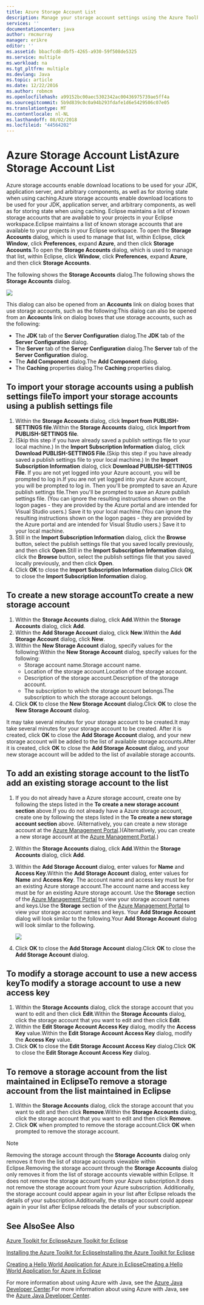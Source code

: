```yaml
---
title: Azure Storage Account List
description: Manage your storage account settings using the Azure Toolkit for Eclipse
services: ''
documentationcenter: java
author: rmcmurray
manager: erikre
editor: ''
ms.assetid: bbacfcd8-dbf5-4265-a930-59f508de5325
ms.service: multiple
ms.workload: na
ms.tgt_pltfrm: multiple
ms.devlang: Java
ms.topic: article
ms.date: 12/22/2016
ms.author: robmcm
ms.openlocfilehash: a99152bc00aec5302342ac00436975739ae5ff4a
ms.sourcegitcommit: 5b9d839c0c0a94b293fdafe1d6e5429506c07e05
ms.translationtype: MT
ms.contentlocale: nl-NL
ms.lasthandoff: 08/02/2018
ms.locfileid: "44564202"
---
```

# <a name="azure-storage-account-list"></a><span data-ttu-id="05bd1-103">Azure Storage Account List</span><span class="sxs-lookup"><span data-stu-id="05bd1-103">Azure Storage Account List</span></span>
<span data-ttu-id="05bd1-104">Azure storage accounts enable download locations to be used for your JDK, application server, and arbitrary components, as well as for storing state when using caching.</span><span class="sxs-lookup"><span data-stu-id="05bd1-104">Azure storage accounts enable download locations to be used for your JDK, application server, and arbitrary components, as well as for storing state when using caching.</span></span> <span data-ttu-id="05bd1-105">Eclipse maintains a list of known storage accounts that are available to your projects in your Eclipse workspace.</span><span class="sxs-lookup"><span data-stu-id="05bd1-105">Eclipse maintains a list of known storage accounts that are available to your projects in your Eclipse workspace.</span></span> <span data-ttu-id="05bd1-106">To open the **Storage Accounts** dialog, which is used to manage that list, within Eclipse, click **Window**, click **Preferences**, expand **Azure**, and then click **Storage Accounts**.</span><span class="sxs-lookup"><span data-stu-id="05bd1-106">To open the **Storage Accounts** dialog, which is used to manage that list, within Eclipse, click **Window**, click **Preferences**, expand **Azure**, and then click **Storage Accounts**.</span></span>

<span data-ttu-id="05bd1-107">The following shows the **Storage Accounts** dialog.</span><span class="sxs-lookup"><span data-stu-id="05bd1-107">The following shows the **Storage Accounts** dialog.</span></span>

![][ic719496]

<span data-ttu-id="05bd1-108">This dialog can also be opened from an **Accounts** link on dialog boxes that use storage accounts, such as the following:</span><span class="sxs-lookup"><span data-stu-id="05bd1-108">This dialog can also be opened from an **Accounts** link on dialog boxes that use storage accounts, such as the following:</span></span>

* <span data-ttu-id="05bd1-109">The **JDK** tab of the **Server Configuration** dialog.</span><span class="sxs-lookup"><span data-stu-id="05bd1-109">The **JDK** tab of the **Server Configuration** dialog.</span></span>
* <span data-ttu-id="05bd1-110">The **Server** tab of the **Server Configuration** dialog.</span><span class="sxs-lookup"><span data-stu-id="05bd1-110">The **Server** tab of the **Server Configuration** dialog.</span></span>
* <span data-ttu-id="05bd1-111">The **Add Component** dialog.</span><span class="sxs-lookup"><span data-stu-id="05bd1-111">The **Add Component** dialog.</span></span>
* <span data-ttu-id="05bd1-112">The **Caching** properties dialog.</span><span class="sxs-lookup"><span data-stu-id="05bd1-112">The **Caching** properties dialog.</span></span>

## <a name="to-import-your-storage-accounts-using-a-publish-settings-file"></a><span data-ttu-id="05bd1-113">To import your storage accounts using a publish settings file</span><span class="sxs-lookup"><span data-stu-id="05bd1-113">To import your storage accounts using a publish settings file</span></span>
1. <span data-ttu-id="05bd1-114">Within the **Storage Accounts** dialog, click **Import from PUBLISH-SETTINGS file**.</span><span class="sxs-lookup"><span data-stu-id="05bd1-114">Within the **Storage Accounts** dialog, click **Import from PUBLISH-SETTINGS file**.</span></span>
2. <span data-ttu-id="05bd1-115">(Skip this step if you have already saved a publish settings file to your local machine.) In the **Import Subscription Information** dialog, click **Download PUBLISH-SETTINGS File**.</span><span class="sxs-lookup"><span data-stu-id="05bd1-115">(Skip this step if you have already saved a publish settings file to your local machine.) In the **Import Subscription Information** dialog, click **Download PUBLISH-SETTINGS File**.</span></span> <span data-ttu-id="05bd1-116">If you are not yet logged into your Azure account, you will be prompted to log in.</span><span class="sxs-lookup"><span data-stu-id="05bd1-116">If you are not yet logged into your Azure account, you will be prompted to log in.</span></span> <span data-ttu-id="05bd1-117">Then you'll be prompted to save an Azure publish settings file.</span><span class="sxs-lookup"><span data-stu-id="05bd1-117">Then you'll be prompted to save an Azure publish settings file.</span></span> <span data-ttu-id="05bd1-118">(You can ignore the resulting instructions shown on the logon pages - they are provided by the Azure portal and are intended for Visual Studio users.) Save it to your local machine.</span><span class="sxs-lookup"><span data-stu-id="05bd1-118">(You can ignore the resulting instructions shown on the logon pages - they are provided by the Azure portal and are intended for Visual Studio users.) Save it to your local machine.</span></span>
3. <span data-ttu-id="05bd1-119">Still in the **Import Subscription Information** dialog, click the **Browse** button, select the publish settings file that you saved locally previously, and then click **Open**.</span><span class="sxs-lookup"><span data-stu-id="05bd1-119">Still in the **Import Subscription Information** dialog, click the **Browse** button, select the publish settings file that you saved locally previously, and then click **Open**.</span></span>
4. <span data-ttu-id="05bd1-120">Click **OK** to close the **Import Subscription Information** dialog.</span><span class="sxs-lookup"><span data-stu-id="05bd1-120">Click **OK** to close the **Import Subscription Information** dialog.</span></span>

## <a name="to-create-a-new-storage-account"></a><span data-ttu-id="05bd1-121">To create a new storage account</span><span class="sxs-lookup"><span data-stu-id="05bd1-121">To create a new storage account</span></span>
1. <span data-ttu-id="05bd1-122">Within the **Storage Accounts** dialog, click **Add**.</span><span class="sxs-lookup"><span data-stu-id="05bd1-122">Within the **Storage Accounts** dialog, click **Add**.</span></span>
2. <span data-ttu-id="05bd1-123">Within the **Add Storage Account** dialog, click **New**.</span><span class="sxs-lookup"><span data-stu-id="05bd1-123">Within the **Add Storage Account** dialog, click **New**.</span></span>
3. <span data-ttu-id="05bd1-124">Within the **New Storage Account** dialog, specify values for the following:</span><span class="sxs-lookup"><span data-stu-id="05bd1-124">Within the **New Storage Account** dialog, specify values for the following:</span></span>
   * <span data-ttu-id="05bd1-125">Storage account name.</span><span class="sxs-lookup"><span data-stu-id="05bd1-125">Storage account name.</span></span>
   * <span data-ttu-id="05bd1-126">Location of the storage account.</span><span class="sxs-lookup"><span data-stu-id="05bd1-126">Location of the storage account.</span></span>
   * <span data-ttu-id="05bd1-127">Description of the storage account.</span><span class="sxs-lookup"><span data-stu-id="05bd1-127">Description of the storage account.</span></span>
   * <span data-ttu-id="05bd1-128">The subscription to which the storage account belongs.</span><span class="sxs-lookup"><span data-stu-id="05bd1-128">The subscription to which the storage account belongs.</span></span>
4. <span data-ttu-id="05bd1-129">Click **OK** to close the **New Storage Account** dialog.</span><span class="sxs-lookup"><span data-stu-id="05bd1-129">Click **OK** to close the **New Storage Account** dialog.</span></span>

<span data-ttu-id="05bd1-130">It may take several minutes for your storage account to be created.</span><span class="sxs-lookup"><span data-stu-id="05bd1-130">It may take several minutes for your storage account to be created.</span></span> <span data-ttu-id="05bd1-131">After it is created, click **OK** to close the **Add Storage Account** dialog, and your new storage account will be added to the list of available storage accounts.</span><span class="sxs-lookup"><span data-stu-id="05bd1-131">After it is created, click **OK** to close the **Add Storage Account** dialog, and your new storage account will be added to the list of available storage accounts.</span></span>

## <a name="to-add-an-existing-storage-account-to-the-list"></a><span data-ttu-id="05bd1-132">To add an existing storage account to the list</span><span class="sxs-lookup"><span data-stu-id="05bd1-132">To add an existing storage account to the list</span></span>
1. <span data-ttu-id="05bd1-133">If you do not already have a Azure storage account, create one by following the steps listed in the **To create a new storage account section** above.</span><span class="sxs-lookup"><span data-stu-id="05bd1-133">If you do not already have a Azure storage account, create one by following the steps listed in the **To create a new storage account section** above.</span></span> <span data-ttu-id="05bd1-134">(Alternatively, you can create a new storage account at the [Azure Management Portal][Azure Management Portal].)</span><span class="sxs-lookup"><span data-stu-id="05bd1-134">(Alternatively, you can create a new storage account at the [Azure Management Portal][Azure Management Portal].)</span></span>
2. <span data-ttu-id="05bd1-135">Within the **Storage Accounts** dialog, click **Add**.</span><span class="sxs-lookup"><span data-stu-id="05bd1-135">Within the **Storage Accounts** dialog, click **Add**.</span></span>
3. <span data-ttu-id="05bd1-136">Within the **Add Storage Account** dialog, enter values for **Name** and **Access Key**.</span><span class="sxs-lookup"><span data-stu-id="05bd1-136">Within the **Add Storage Account** dialog, enter values for **Name** and **Access Key**.</span></span> <span data-ttu-id="05bd1-137">The account name and access key must be for an existing Azure storage account.</span><span class="sxs-lookup"><span data-stu-id="05bd1-137">The account name and access key must be for an existing Azure storage account.</span></span> <span data-ttu-id="05bd1-138">Use the **Storage** section of the [Azure Management Portal][Azure Management Portal] to view your storage account names and keys.</span><span class="sxs-lookup"><span data-stu-id="05bd1-138">Use the **Storage** section of the [Azure Management Portal][Azure Management Portal] to view your storage account names and keys.</span></span> <span data-ttu-id="05bd1-139">Your **Add Storage Account** dialog will look similar to the following.</span><span class="sxs-lookup"><span data-stu-id="05bd1-139">Your **Add Storage Account** dialog will look similar to the following.</span></span>
   
    ![][ic719497]
4. <span data-ttu-id="05bd1-140">Click **OK** to close the **Add Storage Account** dialog.</span><span class="sxs-lookup"><span data-stu-id="05bd1-140">Click **OK** to close the **Add Storage Account** dialog.</span></span>

## <a name="to-modify-a-storage-account-to-use-a-new-access-key"></a><span data-ttu-id="05bd1-141">To modify a storage account to use a new access key</span><span class="sxs-lookup"><span data-stu-id="05bd1-141">To modify a storage account to use a new access key</span></span>
1. <span data-ttu-id="05bd1-142">Within the **Storage Accounts** dialog, click the storage account that you want to edit and then click **Edit**.</span><span class="sxs-lookup"><span data-stu-id="05bd1-142">Within the **Storage Accounts** dialog, click the storage account that you want to edit and then click **Edit**.</span></span>
2. <span data-ttu-id="05bd1-143">Within the **Edit Storage Account Access Key** dialog, modify the **Access Key** value.</span><span class="sxs-lookup"><span data-stu-id="05bd1-143">Within the **Edit Storage Account Access Key** dialog, modify the **Access Key** value.</span></span>
3. <span data-ttu-id="05bd1-144">Click **OK** to close the **Edit Storage Account Access Key** dialog.</span><span class="sxs-lookup"><span data-stu-id="05bd1-144">Click **OK** to close the **Edit Storage Account Access Key** dialog.</span></span>

## <a name="to-remove-a-storage-account-from-the-list-maintained-in-eclipse"></a><span data-ttu-id="05bd1-145">To remove a storage account from the list maintained in Eclipse</span><span class="sxs-lookup"><span data-stu-id="05bd1-145">To remove a storage account from the list maintained in Eclipse</span></span>
1. <span data-ttu-id="05bd1-146">Within the **Storage Accounts** dialog, click the storage account that you want to edit and then click **Remove**.</span><span class="sxs-lookup"><span data-stu-id="05bd1-146">Within the **Storage Accounts** dialog, click the storage account that you want to edit and then click **Remove**.</span></span>
2. <span data-ttu-id="05bd1-147">Click **OK** when prompted to remove the storage account.</span><span class="sxs-lookup"><span data-stu-id="05bd1-147">Click **OK** when prompted to remove the storage account.</span></span>

> [!NOTE]
> <span data-ttu-id="05bd1-148">Removing the storage account through the **Storage Accounts** dialog only removes it from the list of storage accounts viewable within Eclipse.</span><span class="sxs-lookup"><span data-stu-id="05bd1-148">Removing the storage account through the **Storage Accounts** dialog only removes it from the list of storage accounts viewable within Eclipse.</span></span> <span data-ttu-id="05bd1-149">It does not remove the storage account from your Azure subscription.</span><span class="sxs-lookup"><span data-stu-id="05bd1-149">It does not remove the storage account from your Azure subscription.</span></span> <span data-ttu-id="05bd1-150">Additionally, the storage account could appear again in your list after Eclipse reloads the details of your subscription.</span><span class="sxs-lookup"><span data-stu-id="05bd1-150">Additionally, the storage account could appear again in your list after Eclipse reloads the details of your subscription.</span></span>
> 
> 

## <a name="see-also"></a><span data-ttu-id="05bd1-151">See Also</span><span class="sxs-lookup"><span data-stu-id="05bd1-151">See Also</span></span>
<span data-ttu-id="05bd1-152">[Azure Toolkit for Eclipse][Azure Toolkit for Eclipse]</span><span class="sxs-lookup"><span data-stu-id="05bd1-152">[Azure Toolkit for Eclipse][Azure Toolkit for Eclipse]</span></span>

<span data-ttu-id="05bd1-153">[Installing the Azure Toolkit for Eclipse][Installing the Azure Toolkit for Eclipse]</span><span class="sxs-lookup"><span data-stu-id="05bd1-153">[Installing the Azure Toolkit for Eclipse][Installing the Azure Toolkit for Eclipse]</span></span> 

<span data-ttu-id="05bd1-154">[Creating a Hello World Application for Azure in Eclipse][Creating a Hello World Application for Azure in Eclipse]</span><span class="sxs-lookup"><span data-stu-id="05bd1-154">[Creating a Hello World Application for Azure in Eclipse][Creating a Hello World Application for Azure in Eclipse]</span></span>

<span data-ttu-id="05bd1-155">For more information about using Azure with Java, see the [Azure Java Developer Center][Azure Java Developer Center].</span><span class="sxs-lookup"><span data-stu-id="05bd1-155">For more information about using Azure with Java, see the [Azure Java Developer Center][Azure Java Developer Center].</span></span>

<!-- URL List -->

[Azure Java Developer Center]: http://go.microsoft.com/fwlink/?LinkID=699547
[Azure Toolkit for Eclipse]: http://go.microsoft.com/fwlink/?LinkID=699529
[Azure Management Portal]: http://go.microsoft.com/fwlink/?LinkID=512959
[Creating a Hello World Application for Azure in Eclipse]: http://go.microsoft.com/fwlink/?LinkID=699533
[Installing the Azure Toolkit for Eclipse]: http://go.microsoft.com/fwlink/?LinkId=699546
[What's New in the Azure Toolkit for Eclipse]: http://go.microsoft.com/fwlink/?LinkID=699552

<!-- IMG List -->

[ic719496]: https://docstestmedia1.blob.core.windows.net/azure-media/articles/media/azure-toolkit-for-eclipse-azure-storage-account-list/ic719496.png
[ic719497]: https://docstestmedia1.blob.core.windows.net/azure-media/articles/media/azure-toolkit-for-eclipse-azure-storage-account-list/ic719497.png

<!-- Legacy MSDN URL = https://msdn.microsoft.com/library/azure/dn205108.aspx -->


